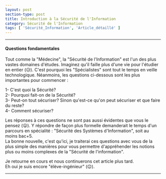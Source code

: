 ```yaml
---
layout: post
section-type: post
title: Introduction à la Sécurité de l'Information
category: Sécurité de l'Information
tags: [ 'Sécurité_Information', 'Article_détaillé' ]
---
```


---------------------------------------------

#### Questions fondamentales
Tout comme la "Médecine", la "Sécurité de l'Information" est l'un des plus vastes domaines d'études. Imaginez qu'il faille plus d'une vie pour l'étudier en entier (😥). C'est pourquoi les "Spécialistes" sont tout le temps en veille technologique. Néanmoins, les questions ci-dessous sont les plus importantes pour commencer : 

  1- C'est quoi la Sécurité? <br/>
  2- Pourquoi fait-on de la Sécurité? <br/>
  3- Peut-on tout sécuriser? Sinon qu'est-ce qu'on peut sécuriser et que faire du reste?<br/>
  4- Comment sécuriser? 
  
Les réponses à ces questions ne sont pas aussi évidentes que vous le pensez (😛). Y répondre de façon plus formelle demanderait le temps d'un parcours en spécialité : "Sécurité des Systèmes d'Information", soit au moins bac+5. <br/>
La bonne nouvelle, c'est qu'ici, je traiterai ces questions avec vous de la plus simple des manières pour vous permettre d'appréhender les notions plus ou moins complexes de la "Sécurité de l'information".

Je retourne en cours et nous continuerons cet article plus tard.<br/>
Eh oui je suis encore "élève-ingénieur" (😉).

---------------------------------------------
